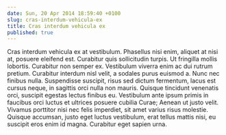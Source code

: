 ```yaml
---
date: Sun, 20 Apr 2014 18:59:40 +0100
slug: cras-interdum-vehicula-ex
title: Cras interdum vehicula ex
published: true
---
```

Cras interdum vehicula ex at vestibulum. Phasellus nisi enim, aliquet at nisi at, posuere eleifend est. Curabitur quis sollicitudin turpis. Ut fringilla mollis lobortis. Curabitur non semper ex. Vestibulum viverra enim ac dui rutrum pretium. Curabitur interdum nisl velit, a sodales purus euismod a. Nunc nec finibus nulla. Suspendisse suscipit, risus sed dictum fermentum, lacus est cursus neque, in sagittis orci nulla non mauris. Quisque tincidunt venenatis orci, suscipit egestas lectus finibus eu. Vestibulum ante ipsum primis in faucibus orci luctus et ultrices posuere cubilia Curae; Aenean ut justo velit. Vivamus porttitor nisi nec felis imperdiet, sit amet varius risus molestie. Quisque accumsan, justo eget luctus vestibulum, erat tellus mattis nisi, eu suscipit eros enim id magna. Curabitur eget sapien urna.
